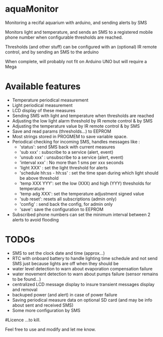 # aquaMonitor
Monitoring a recifal aquarium with arduino, and sending alerts by SMS

Monitors light and temperature, and sends an SMS to a registered mobile phone number when configurable thresholds are reached.

Thresholds (and other stuff) can be configured with an (optional) IR remote control, and by sending an SMS to the arduino


When complete, will probably not fit on Arduino UNO but will require a Mega

# Available features
* Temperature periodical measurement
* Light periodical measurement
* LCD display of these measures
* Sending SMS with light and temperature when thresholds are reached
* Adjusting the low light alarm threshold by IR remote control & by SMS
* Adjusting the temperature value by IR remote control & by SMS
* Save and read params (thresholds...) to EEPROM
* Most strings stored in PROGMEM to save variable space.
* Periodical checking for incoming SMS, handles messages like :
  * 'status': send SMS back with current measures
  * 'sub xxx' : subscribe to a service (alert, event)
  * 'unsub xxx' : unsubscribe to a service (alert, event)
  * 'interval xxx' : No more than 1 sms per xxx seconds
  * 'light XXX' : set the light threshold for alerts
  * 'schedule hh:ss - hh:ss' : set the time span during which light should be above threshold
  * 'temp XXX YYY': set the low (XXX) and high (YYY) thresholds for temperature
  * 'temp adg XXX': set the temperature adjustment signed value
  * 'sub reset': resets all subscriptions (admin only)
  * 'config' : send back the config, for admin only
  * 'save': save the configuration to EEPROM
* Subscribed phone numbers can set the minimum interval between 2 alerts to avoid flooding


# TODOs
* SMS to set the clock date and time (approx...)
* RTC with onboard battery to handle lighting time schedule and not send SMS just because lights are off when they should be
* water level detection to warn about evaporation compensation failure
* water movement detection to warn about pumps failure (sensor remains to be found...) 
* centralized LCD message display to insure transient messages display and removal
* backuped power (and alert) in case of power failure
* Saving periodical measure data on optional SD card (and may be info about sent and received SMS)
* Some more configuration by SMS

#Licence
...to kill.

Feel free to use and modify and let me know.
